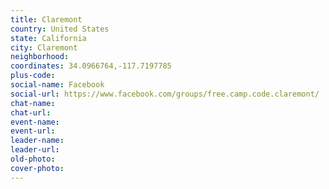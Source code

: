 ```yaml
---
title: Claremont
country: United States
state: California
city: Claremont
neighborhood: 
coordinates: 34.0966764,-117.7197785
plus-code:
social-name: Facebook
social-url: https://www.facebook.com/groups/free.camp.code.claremont/
chat-name:
chat-url:
event-name:
event-url:
leader-name:
leader-url:
old-photo: 
cover-photo:
---
```

